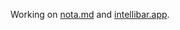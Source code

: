 Working on [nota.md](http://nota.md) and [intellibar.app](http://intellibar.app).

<!--

Making:
- [**Nota**](https://nota.md/) — Notes app designed for productivity.
- [**IntelliBar**](https://intellibar.app/) — ChatGPT app designed for productivity.

[iBar](http://ibar.app/) — Launcher for the web.

**erusev/erusev** is a ✨ _special_ ✨ repository because its `README.md` (this file) appears on your GitHub profile.

Here are some ideas to get you started:

- 🔭 I’m currently working on ...
- 🌱 I’m currently learning ...
- 👯 I’m looking to collaborate on ...
- 🤔 I’m looking for help with ...
- 💬 Ask me about ...
- 📫 How to reach me: ...
- 😄 Pronouns: ...
- ⚡ Fun fact: ...
-->
